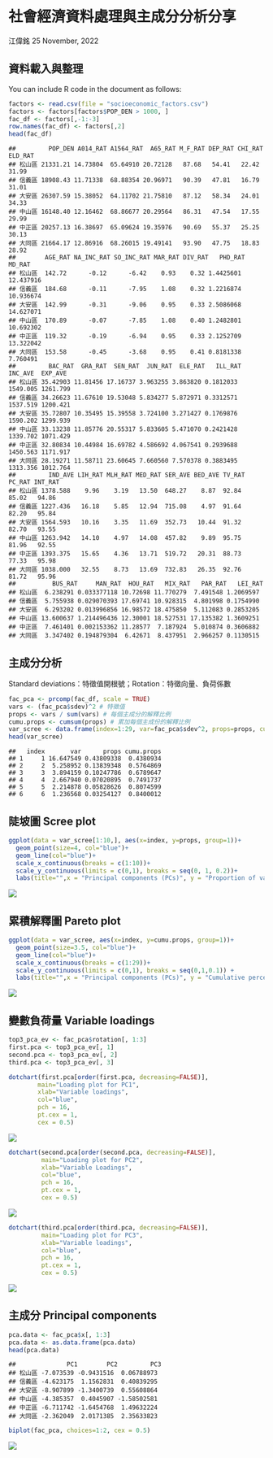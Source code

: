 社會經濟資料處理與主成分分析分享
================
江偉銘
25 November, 2022

## 資料載入與整理

You can include R code in the document as follows:

``` r
factors <- read.csv(file = "socioeconomic_factors.csv")
factors <- factors[factors$POP_DEN > 1000, ]
fac_df <- factors[,-1:-3]
row.names(fac_df) <- factors[,2]
head(fac_df)
```

    ##         POP_DEN A014_RAT A1564_RAT  A65_RAT M_F_RAT DEP_RAT CHI_RAT ELD_RAT
    ## 松山區 21331.21 14.73804  65.64910 20.72128   87.68   54.41   22.42   31.99
    ## 信義區 18908.43 11.71338  68.88354 20.96971   90.39   47.81   16.79   31.01
    ## 大安區 26307.59 15.38052  64.11702 21.75810   87.12   58.34   24.01   34.33
    ## 中山區 16148.40 12.16462  68.86677 20.29564   86.31   47.54   17.55   29.99
    ## 中正區 20257.13 16.38697  65.09624 19.35976   90.69   55.37   25.25   30.13
    ## 大同區 21664.17 12.86916  68.26015 19.49141   93.90   47.75   18.83   28.92
    ##        AGE_RAT NA_INC_RAT SO_INC_RAT MAR_RAT DIV_RAT   PHD_RAT    MD_RAT
    ## 松山區  142.72      -0.12      -6.42    0.93    0.32 1.4425601 12.437916
    ## 信義區  184.68      -0.11      -7.95    1.08    0.32 1.2216874 10.936674
    ## 大安區  142.99      -0.31      -9.06    0.95    0.33 2.5086068 14.627071
    ## 中山區  170.89      -0.07      -7.85    1.08    0.40 1.2482801 10.692302
    ## 中正區  119.32      -0.19      -6.94    0.95    0.33 2.1252709 13.322042
    ## 大同區  153.58      -0.45      -3.68    0.95    0.41 0.8181338  7.760491
    ##         BAC_RAT  GRA_RAT  SEN_RAT  JUN_RAT  ELE_RAT   ILL_RAT  INC_AVE  EXP_AVE
    ## 松山區 35.42903 11.81456 17.16737 3.963255 3.863820 0.1812033 1549.005 1261.799
    ## 信義區 34.26623 11.67610 19.53048 5.834277 5.872971 0.3312571 1537.519 1200.421
    ## 大安區 35.72807 10.35495 15.39558 3.724100 3.271427 0.1769876 1590.202 1299.939
    ## 中山區 33.13238 11.85776 20.55317 5.833605 5.471070 0.2421428 1339.702 1071.429
    ## 中正區 32.80834 10.44984 16.69782 4.586692 4.067541 0.2939688 1450.563 1171.917
    ## 大同區 28.19271 11.58711 23.60645 7.660560 7.570378 0.3883495 1313.356 1012.764
    ##         IND_AVE LIH_RAT MLH_RAT MED_RAT SER_AVE BED_AVE TV_RAT PC_RAT INT_RAT
    ## 松山區 1378.588    9.96    3.19   13.50  648.27    8.87  92.84  85.02   94.86
    ## 信義區 1227.436   16.18    5.85   12.94  715.08    4.97  91.64  82.20   95.84
    ## 大安區 1564.593   10.16    3.35   11.69  352.73   10.44  91.32  82.70   93.55
    ## 中山區 1263.942   14.10    4.97   14.08  457.82    9.89  95.75  81.96   92.55
    ## 中正區 1393.375   15.65    4.36   13.71  519.72   20.31  88.73  77.33   95.98
    ## 大同區 1038.000   32.55    8.73   13.69  732.83   26.35  92.76  81.72   95.96
    ##          BUS_RAT     MAN_RAT  HOU_RAT   MIX_RAT   PAR_RAT   LEI_RAT
    ## 松山區  6.238291 0.033377118 10.72698 11.770279  7.491548 1.2069597
    ## 信義區  5.755938 0.029070393 17.69741 10.928315  4.801998 0.1754990
    ## 大安區  6.293202 0.013996856 16.98572 18.475850  5.112083 0.2853205
    ## 中山區 13.600637 1.214496436 12.30001 18.527531 17.135382 1.3609251
    ## 中正區  7.461401 0.002153362 11.28577  7.187924  5.010874 0.3606882
    ## 大同區  3.347402 0.194879304  6.42671  8.437951  2.966257 0.1130515

## 主成分分析

Standard deviations：特徵值開根號；Rotation：特徵向量、負荷係數

``` r
fac_pca <- prcomp(fac_df, scale = TRUE)
vars <- (fac_pca$sdev)^2 # 特徵值
props <- vars / sum(vars) # 每個主成分的解釋比例
cumu.props <- cumsum(props) # 累加每個主成份的解釋比例
var_scree <- data.frame(index=1:29, var=fac_pca$sdev^2, props=props, cumu.props=cumu.props)
head(var_scree)
```

    ##   index       var      props cumu.props
    ## 1     1 16.647549 0.43809338  0.4380934
    ## 2     2  5.258952 0.13839348  0.5764869
    ## 3     3  3.894159 0.10247786  0.6789647
    ## 4     4  2.667940 0.07020895  0.7491737
    ## 5     5  2.214878 0.05828626  0.8074599
    ## 6     6  1.236568 0.03254127  0.8400012

## 陡坡圖 Scree plot

``` r
ggplot(data = var_scree[1:10,], aes(x=index, y=props, group=1))+
  geom_point(size=4, col="blue")+
  geom_line(col="blue")+
  scale_x_continuous(breaks = c(1:10))+
  scale_y_continuous(limits = c(0,1), breaks = seq(0, 1, 0.2))+
  labs(title="",x = "Principal components (PCs)", y = "Proportion of variance explained") 
```

![](SES_PCA_files/figure-gfm/unnamed-chunk-3-1.png)<!-- -->

## 累積解釋圖 Pareto plot

``` r
ggplot(data = var_scree, aes(x=index, y=cumu.props, group=1))+
  geom_point(size=3.5, col="blue")+
  geom_line(col="blue")+
  scale_x_continuous(breaks = c(1:29))+
  scale_y_continuous(limits = c(0,1), breaks = seq(0,1,0.1)) +
  labs(title="",x = "Principal components (PCs)", y = "Cumulative percentage of total variance")
```

![](SES_PCA_files/figure-gfm/unnamed-chunk-4-1.png)<!-- -->

## 變數負荷量 Variable loadings

``` r
top3_pca_ev <- fac_pca$rotation[, 1:3]
first.pca <- top3_pca_ev[, 1]
second.pca <- top3_pca_ev[, 2]
third.pca <- top3_pca_ev[, 3]

dotchart(first.pca[order(first.pca, decreasing=FALSE)],   
        main="Loading plot for PC1",                      
        xlab="Variable loadings",
        col="blue",
        pch = 16,
        pt.cex = 1,
        cex = 0.5)
```

![](SES_PCA_files/figure-gfm/unnamed-chunk-5-1.png)<!-- -->

``` r
dotchart(second.pca[order(second.pca, decreasing=FALSE)],
         main="Loading plot for PC2",                       
         xlab="Variable Loadings",                          
         col="blue",
         pch = 16,
         pt.cex = 1,
         cex = 0.5)
```

![](SES_PCA_files/figure-gfm/unnamed-chunk-5-2.png)<!-- -->

``` r
dotchart(third.pca[order(third.pca, decreasing=FALSE)],
         main="Loading plot for PC3",                   
         xlab="Variable loadings",                         
         col="blue",
         pch = 16,
         pt.cex = 1,
         cex = 0.5)
```

![](SES_PCA_files/figure-gfm/unnamed-chunk-5-3.png)<!-- -->

## 主成分 **Principal components**

``` r
pca.data <- fac_pca$x[, 1:3]
pca.data <- as.data.frame(pca.data)
head(pca.data)
```

    ##              PC1        PC2         PC3
    ## 松山區 -7.073539 -0.9431516  0.06788973
    ## 信義區 -4.623175  1.1562831  0.40839295
    ## 大安區 -8.907899 -1.3400739  0.55608864
    ## 中山區 -4.385357  0.4045907 -1.58502581
    ## 中正區 -6.711742 -1.6454768  1.49632224
    ## 大同區 -2.362049  2.0171385  2.35633823

``` r
biplot(fac_pca, choices=1:2, cex = 0.5)
```

![](SES_PCA_files/figure-gfm/unnamed-chunk-6-1.png)<!-- -->
